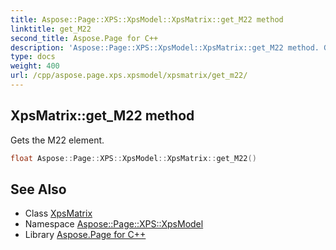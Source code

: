 ```yaml
---
title: Aspose::Page::XPS::XpsModel::XpsMatrix::get_M22 method
linktitle: get_M22
second_title: Aspose.Page for C++
description: 'Aspose::Page::XPS::XpsModel::XpsMatrix::get_M22 method. Gets the M22 element in C++.'
type: docs
weight: 400
url: /cpp/aspose.page.xps.xpsmodel/xpsmatrix/get_m22/
---
```

## XpsMatrix::get_M22 method


Gets the M22 element.

```cpp
float Aspose::Page::XPS::XpsModel::XpsMatrix::get_M22()
```

## See Also

* Class [XpsMatrix](../)
* Namespace [Aspose::Page::XPS::XpsModel](../../)
* Library [Aspose.Page for C++](../../../)
